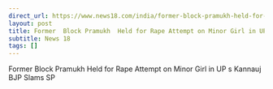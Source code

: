 ```yaml
---
direct_url: https://www.news18.com/india/former-block-pramukh-held-for-rape-attempt-on-minor-girl-in-ups-kannauj-bjp-slams-sp-9013336.html
layout: post
title: Former  Block Pramukh  Held for Rape Attempt on Minor Girl in UP s Kannauj  BJP Slams SP
subtitle: News 18
tags: []
---
```


Former  Block Pramukh  Held for Rape Attempt on Minor Girl in UP s Kannauj  BJP Slams SP
